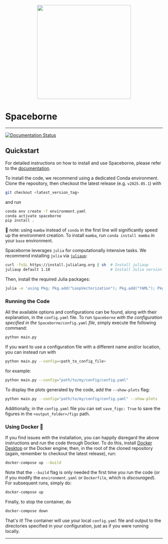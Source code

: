 
<p align="center">
  <img src="https://github.com/user-attachments/assets/1e156ecb-75d5-4004-b768-cbd8edab7940" width="300">
</p>

<!-- ![sb_logo](https://github.com/user-attachments/assets/6c5d9280-70b2-4f66-8bfb-c513317aea06) -->

# Spaceborne

---
[![Documentation Status](https://readthedocs.org/projects/spaceborne/badge/?version=latest)](https://spaceborne.readthedocs.io/en/latest/?badge=latest)

## Quickstart
For detailed instructions on how to install and use Spaceborne, please refer to the [documentation](https://spaceborne.readthedocs.io/en/latest/).

To install the code, we recommend using a dedicated Conda environment. Clone the repository, then checkout the latest release (e.g. `v2025.05.1`) with

```bash
git checkout <latest_version_tag>
```

and run

```bash
conda env create -f environment.yaml
conda activate spaceborne
pip install .
```

🐍 note: using `mamba` instead of `conda` in the first line will significantly speed up the environment creation. To install `mamba`, run `conda install mamba` in your `base` environment.

Spaceborne leverages `julia` for computationally intensive tasks. We recommend installing `julia` via [`juliaup`](https://github.com/JuliaLang/juliaup):

```bash
curl -fsSL https://install.julialang.org | sh  # Install juliaup
juliaup default 1.10                           # Install Julia version 1.10
```

Then, install the required Julia packages:

```bash
julia -e 'using Pkg; Pkg.add("LoopVectorization"); Pkg.add("YAML"); Pkg.add("NPZ")'
```

### Running the Code

All the available options and configurations can be found, along with their explanation, in the `config.yaml` file. To run `Spaceborne` *with the configuration specified in the* `Spaceborne/config.yaml` *file*, simply execute the following command:

```bash
python main.py
```

If you want to use a configuration file with a different name and/or location, you can instead run with

```bash
python main.py --config=<path_to_config_file>
```

for example:

```bash
python main.py --config="path/to/my/config/config.yaml"
```

To display the plots generated by the code, add the `--show-plots` flag:

```bash
python main.py --config="path/to/my/config/config.yaml" --show-plots
```

Additionally, in the `config.yaml` file you can set `save_figs: True` to save the figures in the `<output_folder>/figs` path.

### Using Docker 🐋

If you find issues with the installation, you can happily disregard the above instructions and run the code through Docker. To do this, install [Docker Desktop]([url](https://www.docker.com/products/docker-desktop/)) or the Docker engine; then, in the root of the cloned repository (again, remember to checkout the latest release), run:

```bash
docker-compose up --build
```

Note that the `--build` flag is only needed the first time you run the code (or if you modify the `environment.yaml` or `Dockerfile`, which is *discouraged*). For subsequent runs, simply do:

```bash
docker-compose up
```

Finally, to stop the container, do

```bash
docker-compose down
```

That's it! The container will use your local `config.yaml` file and output to the directories specified in your configuration, just as if you were running locally.

---


